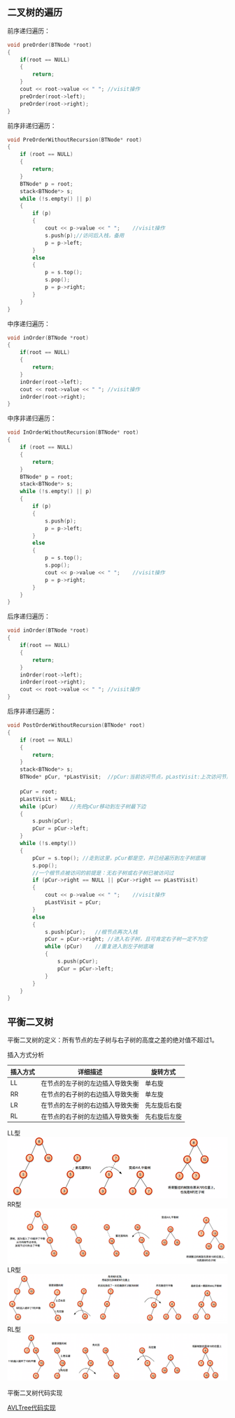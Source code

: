 ## 二叉树的遍历
前序递归遍历：  
```cpp
void preOrder(BTNode *root) 
{
    if(root == NULL) 
	{
        return;
    }
    cout << root->value << " ";	//visit操作
    preOrder(root->left);
    preOrder(root->right);
}
```
前序非递归遍历：  
```cpp
void PreOrderWithoutRecursion(BTNode* root)
{
    if (root == NULL)
	{
		return;
	} 
    BTNode* p = root;
    stack<BTNode*> s;
    while (!s.empty() || p)
    {
        if (p)
        {
            cout << p->value << " ";	//visit操作
            s.push(p);//访问后入栈，备用
            p = p->left;
        }
        else
        {
            p = s.top();
            s.pop();
            p = p->right;
        }
    }
}
```
中序递归遍历：   
```cpp
void inOrder(BTNode *root) 
{
    if(root == NULL) 
	{
        return;
    }
    inOrder(root->left);
	cout << root->value << " ";	//visit操作
    inOrder(root->right);
}
```
中序非递归遍历：  
```cpp
void InOrderWithoutRecursion(BTNode* root)
{
    if (root == NULL)
	{
		return;
	}
    BTNode* p = root;
    stack<BTNode*> s;
    while (!s.empty() || p)
    {
        if (p)
        {
            s.push(p);
            p = p->left;
        }
        else
        {
            p = s.top();
            s.pop();
            cout << p->value << " ";	//visit操作
            p = p->right;
        }
    }
}
```
后序递归遍历：  
```cpp
void inOrder(BTNode *root) 
{
    if(root == NULL) 
	{
        return;
    }
    inOrder(root->left);
    inOrder(root->right);
	cout << root->value << " ";	//visit操作
}
```
后序非递归遍历：  
```cpp
void PostOrderWithoutRecursion(BTNode* root)
{
    if (root == NULL)
	{
		return;
	}
    stack<BTNode*> s;
    BTNode* pCur, *pLastVisit;	//pCur:当前访问节点，pLastVisit:上次访问节点

    pCur = root;
    pLastVisit = NULL;
    while (pCur)	//先把pCur移动到左子树最下边
    {
        s.push(pCur);
        pCur = pCur->left;
    }
    while (!s.empty())
    {
        pCur = s.top();	//走到这里，pCur都是空，并已经遍历到左子树底端
        s.pop();
        //一个根节点被访问的前提是：无右子树或右子树已被访问过
        if (pCur->right == NULL || pCur->right == pLastVisit)
        {
            cout << p->value << " ";	//visit操作
            pLastVisit = pCur;
        }
        else
        {
            s.push(pCur); 	//根节点再次入栈
            pCur = pCur->right;	//进入右子树，且可肯定右子树一定不为空
            while (pCur)	//重复进入到左子树底端
            {
                s.push(pCur);
                pCur = pCur->left;
            }
        }
    }
}
```
## 平衡二叉树
平衡二叉树的定义：所有节点的左子树与右子树的高度之差的绝对值不超过1。  
  
插入方式分析

 插入方式  | 详细描述  | 旋转方式
 ---- | ----- | ------  
 LL  | 在节点的左子树的左边插入导致失衡 | 单右旋 
 RR  | 在节点的右子树的右边插入导致失衡 | 单左旋 
 LR  | 在节点的左子树的右边插入导致失衡 | 先左旋后右旋 
 RL  | 在节点的右子树的左边插入导致失衡 | 先右旋后左旋 
  
LL型  
![单右旋](./images/RRotate.png)  
RR型  
![单左旋](./images/LRotate.png)  
LR型  
![单右旋](./images/LRRotate.png)  
RL型  
![单右旋](./images/RLRotate.png)  
  
平衡二叉树代码实现  
  
  
[AVLTree代码实现](./平衡二叉树)  


